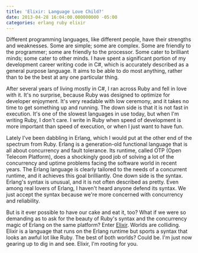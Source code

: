 ```yaml
---
title: 'Elixir: Language Love Child?'
date: 2013-04-28 16:04:00.000000000 -05:00
categories: erlang ruby elixir
---
```

Different programming languages, like different people, have their strengths and weaknesses. Some are simple; some are complex. Some are friendly to the programmer; some are friendly to the processor. Some cater to brilliant minds; some cater to other minds. I have spent a significant portion of my development career writing code in C#, which is accurately described as a general purpose language. It aims to be able to do most anything, rather than to be the best at any one particular thing.

After several years of living mostly in C#, I ran across Ruby and fell in love with it. It's no surprise, because Ruby was designed to optimize for developer enjoyment. It's very readable with low ceremony, and it takes no time to get something up and running. The down side is that it is not fast in execution. It's one of the slowest languages in use today, but when I'm writing Ruby, I don't care. I write in Ruby when speed of development is more important than speed of execution, or when I just want to have fun.

Lately I've been dabbling in Erlang, which I would put at the other end of the spectrum from Ruby. Erlang is a generation-old functional language that is all about concurrency and fault tolerance. Its runtime, called OTP (Open Telecom Platform), does a shockingly good job of solving a lot of the concurrency and uptime problems facing the software world in recent years. The Erlang language is clearly tailored to the needs of a concurrent runtime, and it achieves this goal brilliantly. One down side is the syntax. Erlang's syntax is unusual, and it is not often described as pretty. Even among real lovers of Erlang, I haven't heard anyone defend its syntax. We just accept the syntax because we're more concerned with concurrency and reliability.

But is it ever possible to have our cake and eat it, too? What if we were so demanding as to ask for the beauty of Ruby's syntax and the concurrency magic of Erlang on the same platform? Enter <a title="Elixir" href="http://elixir-lang.org/">Elixir</a>. Worlds are colliding. Elixir is a language that runs on the Erlang runtime but sports a syntax that looks an awful lot like Ruby. The best of both worlds? Could be. I'm just now gearing up to dig in and see. Elixir, I'm rooting for you.
